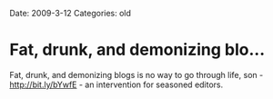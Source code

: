 Date: 2009-3-12
Categories: old

# Fat, drunk, and demonizing blo...

Fat, drunk, and demonizing blogs is no way to go through life, son - <a href="http://bit.ly/bYwfE" rel="nofollow">http://bit.ly/bYwfE</a> - an intervention for seasoned editors.
